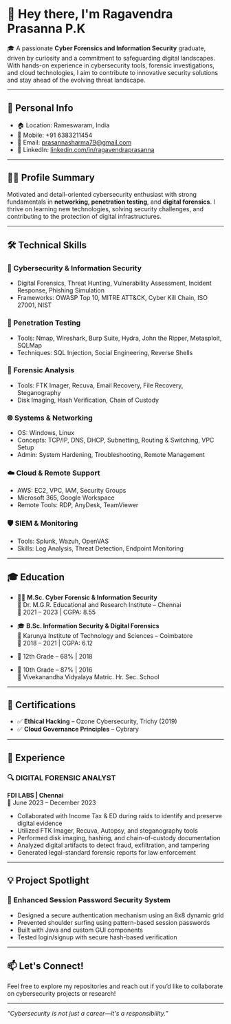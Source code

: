 # 👋 Hey there, I'm Ragavendra Prasanna P.K

🎓 A passionate **Cyber Forensics and Information Security** graduate, driven by curiosity and a commitment to safeguarding digital landscapes. With hands-on experience in cybersecurity tools, forensic investigations, and cloud technologies, I aim to contribute to innovative security solutions and stay ahead of the evolving threat landscape.

---

## 📍 Personal Info

- 🏠 Location: Rameswaram, India  
- 📱 Mobile: +91 6383211454  
- 📧 Email: [prasannasharma79@gmail.com](mailto:prasannasharma79@gmail.com)  
- 🔗 LinkedIn: [linkedin.com/in/ragavendraprasanna](https://www.linkedin.com/in/ragavendraprasanna/)

---

## 🧑‍💻 Profile Summary

Motivated and detail-oriented cybersecurity enthusiast with strong fundamentals in **networking, penetration testing**, and **digital forensics**. I thrive on learning new technologies, solving security challenges, and contributing to the protection of digital infrastructures.

---

## 🛠️ Technical Skills

### 🔐 Cybersecurity & Information Security
- Digital Forensics, Threat Hunting, Vulnerability Assessment, Incident Response, Phishing Simulation
- Frameworks: OWASP Top 10, MITRE ATT&CK, Cyber Kill Chain, ISO 27001, NIST

### 🧪 Penetration Testing
- Tools: Nmap, Wireshark, Burp Suite, Hydra, John the Ripper, Metasploit, SQLMap
- Techniques: SQL Injection, Social Engineering, Reverse Shells

### 🧰 Forensic Analysis
- Tools: FTK Imager, Recuva, Email Recovery, File Recovery, Steganography
- Disk Imaging, Hash Verification, Chain of Custody

### 🌐 Systems & Networking
- OS: Windows, Linux  
- Concepts: TCP/IP, DNS, DHCP, Subnetting, Routing & Switching, VPC Setup  
- Admin: System Hardening, Troubleshooting, Remote Management

### ☁️ Cloud & Remote Support
- AWS: EC2, VPC, IAM, Security Groups  
- Microsoft 365, Google Workspace  
- Remote Tools: RDP, AnyDesk, TeamViewer

### 🛡️ SIEM & Monitoring
- Tools: Splunk, Wazuh, OpenVAS  
- Skills: Log Analysis, Threat Detection, Endpoint Monitoring

---

## 🎓 Education

- 🧑‍🎓 **M.Sc. Cyber Forensic & Information Security**  
  📍 Dr. M.G.R. Educational and Research Institute – Chennai  
  📅 2021 – 2023 | CGPA: 8.55  

- 🎓 **B.Sc. Information Security & Digital Forensics**  
  📍 Karunya Institute of Technology and Sciences – Coimbatore  
  📅 2018 – 2021 | CGPA: 6.12  

- 📘 12th Grade – 68% | 2018  
- 📘 10th Grade – 87% | 2016  
📍 Vivekanandha Vidyalaya Matric. Hr. Sec. School

---

## 🏅 Certifications

- ✅ **Ethical Hacking** – Ozone Cybersecurity, Trichy (2019)  
- ✅ **Cloud Governance Principles** – Cybrary

---

## 🧪 Experience

### 🔍 DIGITAL FORENSIC ANALYST  
**FDI LABS | Chennai**  
📅 June 2023 – December 2023

- Collaborated with Income Tax & ED during raids to identify and preserve digital evidence
- Utilized FTK Imager, Recuva, Autopsy, and steganography tools
- Performed disk imaging, hashing, and chain-of-custody documentation
- Analyzed digital artifacts to detect fraud, exfiltration, and tampering
- Generated legal-standard forensic reports for law enforcement

---

## 💡 Project Spotlight

### 🔐 Enhanced Session Password Security System

- Designed a secure authentication mechanism using an 8x8 dynamic grid
- Prevented shoulder surfing using pattern-based session passwords
- Built with Java and custom GUI components
- Tested login/signup with secure hash-based verification

---

## 📫 Let's Connect!

Feel free to explore my repositories and reach out if you’d like to collaborate on cybersecurity projects or research!

---

_“Cybersecurity is not just a career—it's a responsibility.”_

